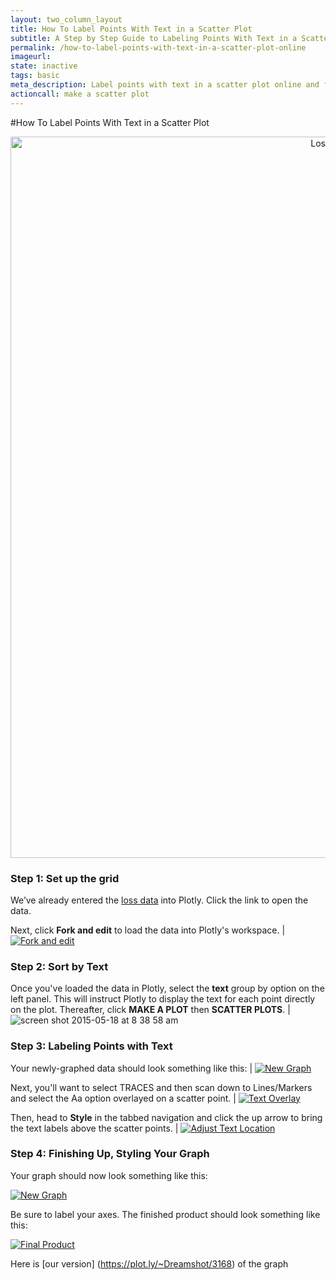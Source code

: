 ```yaml
---
layout: two_column_layout
title: How To Label Points With Text in a Scatter Plot
subtitle: A Step by Step Guide to Labeling Points With Text in a Scatter Plot
permalink: /how-to-label-points-with-text-in-a-scatter-plot-online
imageurl: 
state: inactive
tags: basic
meta_description: Label points with text in a scatter plot online and for free with Plotly
actioncall: make a scatter plot
---
```


#How To Label Points With Text in a Scatter Plot

<div>
    <a href="https://plot.ly/~Dreamshot/3168/" target="_blank" title="Losses for Selected Companies" style="display: block; text-align: center;"><img src="https://plot.ly/~Dreamshot/3168.png" alt="Losses for Selected Companies" style="max-width: 100%;width: 1154px;"  width="1154" onerror="this.onerror=null;this.src='https://plot.ly/404.png';" /></a>
    <script data-plotly="mariahh:3168" src="https://plot.ly/embed.js" async></script>
</div>

### **Step 1:** Set up the grid

We’ve already entered the [loss data](https://plot.ly/~Dreamshot/3163) into Plotly. Click the link to open the data.

Next, click **Fork and edit** to load the data into Plotly's workspace. | <a href="http://imgur.com/iBY3AOg"><img src="http://i.imgur.com/iBY3AOg.png" title="Fork and edit" /></a>

### **Step 2:** Sort by Text

Once you've loaded the data in Plotly, select the **text** group by option on the left panel. 
This will instruct Plotly to display the text for each point directly on the plot.
Thereafter, click **MAKE A PLOT** then **SCATTER PLOTS**. | ![screen shot 2015-05-18 at 8 38 58 am](https://cloud.githubusercontent.com/assets/12309334/7714162/673b68de-fe4a-11e4-9d38-06132ac30de0.png)

### **Step 3:** Labeling Points with Text

Your newly-graphed data should look something like this: | <a href="http://imgur.com/oJfGE3r"><img src="http://i.imgur.com/oJfGE3r.png" title="New Graph" /></a>

Next, you'll want to select TRACES and then scan down to Lines/Markers and select the Aa option overlayed on a scatter point. | <a href="http://imgur.com/RR6XEB0"><img src="http://i.imgur.com/RR6XEB0.png" title="Text Overlay" /></a>

Then, head to **Style** in the tabbed navigation and click the up arrow to bring the text labels above the scatter points. | <a href="http://imgur.com/jZBxIkZ"><img src="http://i.imgur.com/jZBxIkZ.png" title="Adjust Text Location" /></a>

### **Step 4:** Finishing Up, Styling Your Graph

Your graph should now look something like this:

<a href="http://imgur.com/gWDKwfP"><img src="http://i.imgur.com/gWDKwfP.png" title="New Graph" /></a>

Be sure to label your axes. The finished product should look something like this:

<a href="http://imgur.com/Bucc1yu"><img src="http://i.imgur.com/Bucc1yu.png" title="Final Product" /></a>

Here is [our version] (https://plot.ly/~Dreamshot/3168) of the graph
